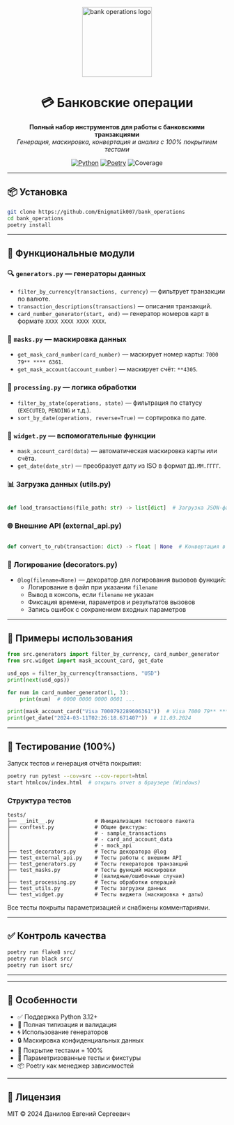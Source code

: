 <p align="center">
  <img src="https://img.icons8.com/clouds/500/bank-card-back-side.png" alt="bank operations logo" width="160"/>
</p>

<h1 align="center">💳 Банковские операции</h1>

<p align="center">
  <strong>Полный набор инструментов для работы с банковскими транзакциями</strong><br>
  <em>Генерация, маскировка, конвертация и анализ с 100% покрытием тестами</em>
</p>

<p align="center">
  <a href="https://www.python.org/"><img src="https://img.shields.io/badge/Python-3.12+-blue.svg" alt="Python"></a>
  <a href="https://python-poetry.org/"><img src="https://img.shields.io/badge/Poetry-1.8+-orange.svg" alt="Poetry"></a>
  <img src="https://img.shields.io/badge/Coverage-100%25-brightgreen.svg" alt="Coverage">
</p>

---

## 📦 Установка

```bash
git clone https://github.com/Enigmatik007/bank_operations
cd bank_operations
poetry install
```

---

## 🧰 Функциональные модули

### 🔍 `generators.py` — генераторы данных

- `filter_by_currency(transactions, currency)` — фильтрует транзакции по валюте.
- `transaction_descriptions(transactions)` — описания транзакций.
- `card_number_generator(start, end)` — генератор номеров карт в формате `XXXX XXXX XXXX XXXX`.

### 🔐 `masks.py` — маскировка данных

- `get_mask_card_number(card_number)` — маскирует номер карты: `7000 79** **** 6361`.
- `get_mask_account(account_number)` — маскирует счёт: `**4305`.

### 🧮 `processing.py` — логика обработки

- `filter_by_state(operations, state)` — фильтрация по статусу (`EXECUTED`, `PENDING` и т.д.).
- `sort_by_date(operations, reverse=True)` — сортировка по дате.

### 🧱 `widget.py` — вспомогательные функции

- `mask_account_card(data)` — автоматическая маскировка карты или счёта.
- `get_date(date_str)` — преобразует дату из ISO в формат `ДД.ММ.ГГГГ`.


### 📊 Загрузка данных (utils.py)

```python
  
def load_transactions(file_path: str) -> list[dict]  # Загрузка JSON-файла

```

### 🌐 Внешние API (external_api.py)

```python
  
def convert_to_rub(transaction: dict) -> float | None  # Конвертация в RUB через API

```

### 📝 Логирование (decorators.py)

- `@log(filename=None)` — декоратор для логирования вызовов функций:
  - Логирование в файл при указании `filename`
  - Вывод в консоль, если `filename` не указан
  - Фиксация времени, параметров и результатов вызовов
  - Запись ошибок с сохранением входных параметров
---

## 🚀 Примеры использования

```python
from src.generators import filter_by_currency, card_number_generator
from src.widget import mask_account_card, get_date

usd_ops = filter_by_currency(transactions, "USD")
print(next(usd_ops))

for num in card_number_generator(1, 3):
    print(num)  # 0000 0000 0000 0001 ...

print(mask_account_card("Visa 7000792289606361"))  # Visa 7000 79** **** 6361
print(get_date("2024-03-11T02:26:18.671407"))  # 11.03.2024
```

---

## 🧪 Тестирование (100%)

Запуск тестов и генерация отчёта покрытия:

```bash
poetry run pytest --cov=src --cov-report=html
start htmlcov/index.html  # открыть отчет в браузере (Windows)
```

### Структура тестов

```
tests/
├── __init__.py             # Инициализация тестового пакета
├── conftest.py             # Общие фикстуры:
│                           # - sample_transactions
│                           # - card_and_account_data
│                           # - mock_api
├── test_decorators.py      # Тесты декоратора @log
├── test_external_api.py    # Тесты работы с внешним API
├── test_generators.py      # Тесты генераторов транзакций
├── test_masks.py           # Тесты функций маскировки
│                           # (валидные/ошибочные случаи)
├── test_processing.py      # Тесты обработки операций
├── test_utils.py           # Тесты загрузки данных
└── test_widget.py          # Тесты виджета (маскировка + даты)
```

Все тесты покрыты параметризацией и снабжены комментариями.

---

## ✅ Контроль качества

```bash
poetry run flake8 src/
poetry run black src/
poetry run isort src/
```

---

---

## 📌 Особенности

- ✅ Поддержка Python 3.12+
- 🧠 Полная типизация и валидация
- 🌀 Использование генераторов
- 🔒 Маскировка конфиденциальных данных
- 💯 Покрытие тестами = 100%
- 🧪 Параметризованные тесты и фикстуры
- 📦 Poetry как менеджер зависимостей

---

## 📝 Лицензия

MIT © 2024 Данилов Евгений Сергеевич